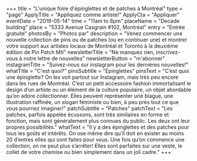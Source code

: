 +++
title = "L'unique foire d'épinglettes et de patches à Montréal"
type = "page"
ApplyTitle = "Appliquez comme artiste!"
ApplyCta = "Appliquer"
eventDate = "2019-05-14"
time = "11am to 8pm"
placeName = "Decade building"
place = "5333 Avenue Casgrain #102, Montréal"
entry = "Entrée gratuite"
photosBy = "Photos par"
description = "Venez commencer une nouvelle collection de pins ou de patches (ou en continuer une) et montrer votre support aux artistes locaux de Montréal et Toronto à la deuxième édition de Pin Patch Mtl"
newsletterTitle = "Ne manquez rien, inscrivez-vous à notre lettre de nouvelles"
newsletterButton = "m'abonner"
instagramTitle = "Suivez-nous sur instagram pour les dernières nouvelles!"
whatTitle = "C'est quoi?"
pinsSubtitle = "Épinglettes"
pinsText = "C’est quoi une épinglette? On les voit partout sur Instagram, mais très peu encore dans les rues de Montréal. C’est un petit accessoire fashion immortalisant le design d’un artiste ou un élément de la culture populaire, un objet abordable qu’on adore collectionner. Elles peuvent représenter une blague, une illustration raffinée, un slogan féministe ou bien, à peu près tout ce que vous pourriez imaginer!"
patchSubtitle = "Patches"
patchText = "Les patches, parfois appelée écussons, sont très similaires en forme et fonction, mais sont généralement plus connues du public. Les deux ont leur propres possibilités."
whatText = "Il y a des épinglettes et des patches pour tous les goûts et intérêts. On ose même dire qu’il doit en exister au moins 20 d’entres elles qui sont faites pour vous. Une fois qu’on commence une collection, on ne peut plus s’arrêter! Elles sont parfaites sur une veste, le collet de votre chemise ou bien simplement dans un joli cadre."
+++
